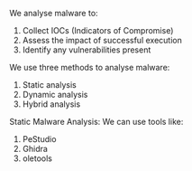 We analyse malware to:
1. Collect IOCs (Indicators of Compromise)
2. Assess the impact of successful execution
3. Identify any vulnerabilities present

We use three methods to analyse malware:
1. Static analysis
2. Dynamic analysis
3. Hybrid analysis

Static Malware Analysis:
We can use tools like:
1. PeStudio
2. Ghidra
3. oletools


